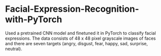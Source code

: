 # Facial-Expression-Recognition-with-PyTorch
Used a pretrained  CNN model and  finetuned it in PyTorch to classify facial expressions. The data consists of 48 x 48 pixel grayscale images of faces and there are seven targets (angry, disgust, fear, happy, sad, surprise, neutral).
